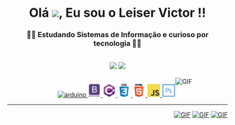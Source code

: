 <h1 align="center">Olá <img src="https://github.com/TheDudeThatCode/TheDudeThatCode/raw/master/Assets/Hi.gif" width="29px" style="max-width:100%;">, Eu sou o Leiser Victor !!</h1>
<h3 align="center"> 👨‍💻 Estudando Sistemas de Informação e curioso por tecnologia 👨‍💻</h3>

<br>

<div align="center">
  <img height="160em" src="https://github-readme-stats.vercel.app/api?username=LeiserVictor&show_icons=true&theme=blueberry" style="max-width:100%;"> <img height="160em" src="https://github-readme-stats.vercel.app/api/top-langs/?username=LeiserVictor&layout=compact&theme=blueberry" style="max-width:100%;">
</div>

<br>

<img alt="GIF" align="right" src="https://github.com/TheDudeThatCode/TheDudeThatCode/raw/master/Assets/gandalf_parrot.gif" width="120rem" style="max-width:100%;">

<p align="right"> <a href="https://www.arduino.cc/" target="_blank"> <img src="https://cdn.worldvectorlogo.com/logos/arduino-1.svg" alt="arduino" width="30" height="30"/> </a> <a href="https://getbootstrap.com" target="_blank"> <img src="https://raw.githubusercontent.com/devicons/devicon/master/icons/bootstrap/bootstrap-plain-wordmark.svg" alt="bootstrap" width="30" height="30"/> </a> <a href="https://www.w3schools.com/cs/" target="_blank"> <img src="https://raw.githubusercontent.com/devicons/devicon/master/icons/csharp/csharp-original.svg" alt="csharp" width="30" height="30"/> </a> <a href="https://www.w3schools.com/css/" target="_blank"> <img src="https://raw.githubusercontent.com/devicons/devicon/master/icons/css3/css3-original-wordmark.svg" alt="css3" width="30" height="30"/> </a> <a href="https://www.w3.org/html/" target="_blank"> <img src="https://raw.githubusercontent.com/devicons/devicon/master/icons/html5/html5-original-wordmark.svg" alt="html5" width="30" height="30"/> </a> <a href="https://developer.mozilla.org/en-US/docs/Web/JavaScript" target="_blank"> <img src="https://raw.githubusercontent.com/devicons/devicon/master/icons/javascript/javascript-original.svg" alt="javascript" width="30" height="30"/> </a> <a href="https://www.photoshop.com/en" target="_blank"> <img src="https://raw.githubusercontent.com/devicons/devicon/master/icons/photoshop/photoshop-line.svg" alt="photoshop" width="30" height="30"/> </a> </p>

<hr>
<p align="right">
<a href="mailto:contato.leiservictor@gmail.com" target="_blank"><img alt="GIF" src="https://img.shields.io/badge/Gmail-D14836?style=for-the-badge&logo=gmail&logoColor=white" height="20rem" style="max-width:100%;"></a>
<a href="https://www.instagram.com/leiserzinho.logg/" target="_blank"><img alt="GIF" src="https://img.shields.io/badge/Instagram-E4405F?style=for-the-badge&logo=instagram&logoColor=white" height="20rem" style="max-width:100%;"></a>
<a href="https://www.linkedin.com/in/leiser-victor-97738019a/" target="_blank"><img alt="GIF" src="https://img.shields.io/badge/LinkedIn-0077B5?style=for-the-badge&logo=linkedin&logoColor=white" height="20rem" style="max-width:100%;"></a>
